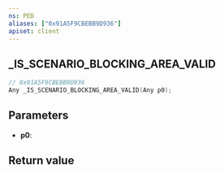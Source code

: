 ```yaml
---
ns: PED
aliases: ["0x91A5F9CBEBB9D936"]
apiset: client
---
```

## _IS_SCENARIO_BLOCKING_AREA_VALID

```c
// 0x91A5F9CBEBB9D936
Any _IS_SCENARIO_BLOCKING_AREA_VALID(Any p0);
```


## Parameters
* **p0**:

## Return value

